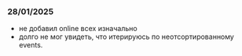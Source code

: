 ### 28/01/2025
- не добавил online всех изначально
- долго не мог увидеть, что итерируюсь по неотсортированному events. 